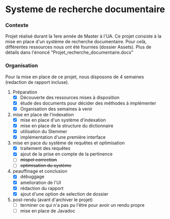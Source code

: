# Systeme de recherche documentaire

### Contexte
Projet réalisé durant la 1ere année de Master à l'UA.
Ce projet consiste à la mise en place d'un système de recherche documentaire.
Pour celà, différentes ressources nous ont été fournies (dossier Assets).
Plus de détails dans l'énoncé "Projet_recherche_documentaire.docs"

### Organisation

Pour la mise en place de ce projet, nous disposons de 4 semaines (redaction de rapport incluse).

1. Préparation
	- [x] Découverte des ressources mises à disposition
	- [x] étude des documents pour décider des méthodes à implémenter
	- [x] Organisation des semaines à venir
2. mise en place de l'indexation
	- [x] mise en place d'un système d'indexation
	- [x] mise en place de la structure du dictionnaire
	- [x] utilisation du Stemmer
	- [x] implémentation d'une première interface 
3. mise en pace du système de requêtes et optimisation
	- [x] traitement des requêtes
	- [x] ajout de la prise en compte de la pertinence
	- [ ] ~~mispel correction~~
	- [ ] ~~optimisation du système~~
4. peauffinage et conclusion
	- [x] débuggage
	- [X] amelioration de l'UI
	- [x] rédaction du rapport
	- [x] ajout d'une option de selection de dossier
5. post-rendu (avant d'archiver le projet)
	- [ ] terminer ce qui n'a pas pu l'être pour avoir un rendu propre
	- [ ] mise en place de Javadoc
